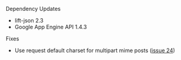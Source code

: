 Dependency Updates

* lift-json 2.3
* Google App Engine API 1.4.3

Fixes

* Use request default charset for multipart mime posts ([issue 24](https://github.com/n8han/Databinder-Dispatch/issues/24))
